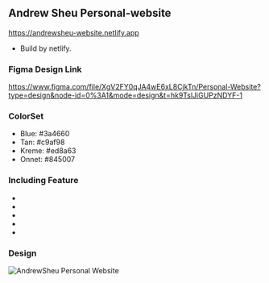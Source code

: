 ## Andrew Sheu Personal-website
<https://andrewsheu-website.netlify.app>
* Build by netlify.


### Figma Design Link
<https://www.figma.com/file/XgV2FY0qJA4wE6xL8CjkTn/Personal-Website?type=design&node-id=0%3A1&mode=design&t=hk9TslJiGUPzNDYF-1>

### ColorSet
* Blue: #3a4660
* Tan: #c9af98
* Kreme: #ed8a63
* Onnet: #845007


### Including Feature
*
*
*
*
*

### Design 
![AndrewSheu Personal Website](https://github.com/AndrewSheu/Personal-website/assets/62239782/a374a565-a7ac-4661-9db8-f6942ad4bd4d)
